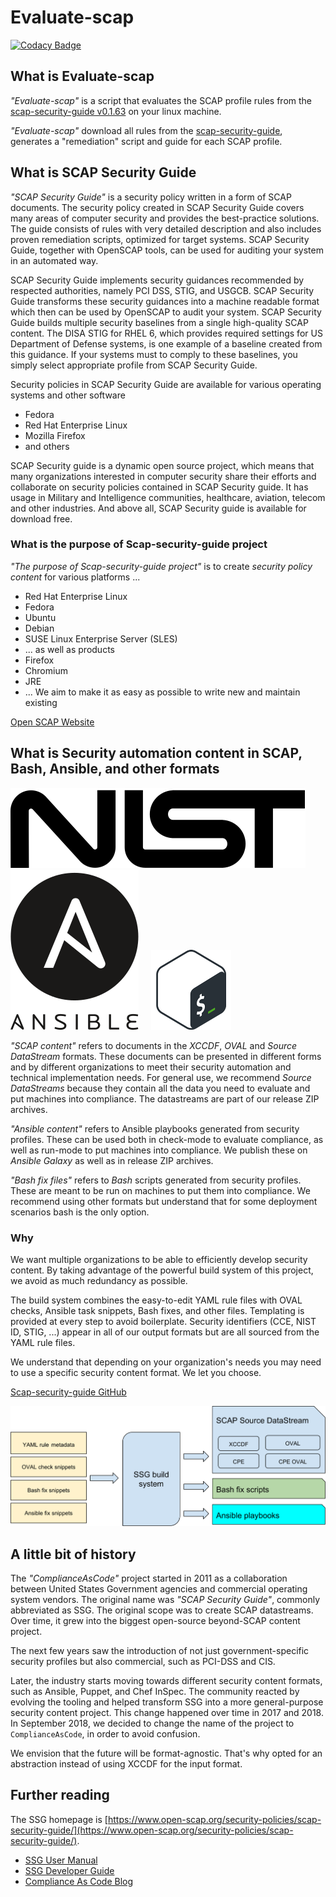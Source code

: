 # Evaluate-scap

[![Codacy Badge](https://app.codacy.com/project/badge/Grade/f35addf7e9c84475809e67bb647ddb7e)](https://www.codacy.com/gh/slange-dev/evaluate-scap/dashboard?utm_source=github.com&amp;utm_medium=referral&amp;utm_content=slange-dev/evaluate-scap&amp;utm_campaign=Badge_Grade)

## What is Evaluate-scap

*"Evaluate-scap"* is a script that evaluates the SCAP profile rules
from the [scap-security-guide v0.1.63](https://github.com/ComplianceAsCode/content/releases/tag/v0.1.63) on your linux machine.

*"Evaluate-scap"* download all rules from the [scap-security-guide](https://github.com/ComplianceAsCode/content), generates a "remediation" script and guide for each SCAP profile.

## What is SCAP Security Guide

*"SCAP Security Guide"* is a security policy written in a form of SCAP documents.
The security policy created in SCAP Security Guide
covers many areas of computer security and provides the best-practice solutions.
The guide consists of rules with very detailed description
and also includes proven remediation scripts,
optimized for target systems.
SCAP Security Guide, together with OpenSCAP tools,
can be used for auditing your system in an automated way.

SCAP Security Guide implements security guidances
recommended by respected authorities, namely PCI DSS, STIG, and USGCB.
SCAP Security Guide transforms these security guidances into a machine readable format
which then can be used by OpenSCAP to audit your system.
SCAP Security Guide builds multiple security baselines
from a single high-quality SCAP content.
The DISA STIG for RHEL 6,
which provides required settings for US Department of Defense systems,
is one example of a baseline created from this guidance.
If your systems must to comply to these baselines, you simply select appropriate profile from SCAP Security Guide.

Security policies in SCAP Security Guide are available for various operating systems and other software
- Fedora
- Red Hat Enterprise Linux
- Mozilla Firefox
- and others

SCAP Security guide is a dynamic open source project,
which means that many organizations interested in computer security share their efforts
and collaborate on security policies contained in SCAP Security guide.
It has usage in Military and Intelligence communities, healthcare,
aviation, telecom and other industries.
And above all, SCAP Security guide is available for download free.

### What is the purpose of Scap-security-guide project

*"The purpose of Scap-security-guide project"* is to create *security policy content* for various
platforms ...
- Red Hat Enterprise Linux
- Fedora
- Ubuntu
- Debian
- SUSE Linux Enterprise Server (SLES)
- ... as well as products
- Firefox
- Chromium
- JRE
- ... We aim to make it as easy as possible to write new and maintain existing

[Open SCAP Website](https://www.open-scap.org/security-policies/scap-security-guide)

## What is Security automation content in SCAP, Bash, Ansible, and other formats

![NIST logo](docs/readme_images/nist_logo.svg "NIST logo") &nbsp; &nbsp; ![Ansible logo](docs/readme_images/ansible_logo.svg "Ansible logo") &nbsp; &nbsp; ![Bash logo](docs/readme_images/bash_logo.png "Bash logo")

*"SCAP content"* refers to documents  in the *XCCDF*, *OVAL* and
*Source DataStream* formats.  These documents can be presented
in different forms and by different organizations to meet their security
automation and technical implementation needs.  For general use, we
recommend *Source DataStreams* because they contain all the data you
need to evaluate and put machines into compliance. The datastreams are
part of our release ZIP archives.

*"Ansible content"* refers to Ansible playbooks generated from security
profiles.  These can be used both in check-mode to evaluate compliance,
as well as run-mode to put machines into compliance.  We publish these
on *Ansible Galaxy* as well as in release ZIP archives.

*"Bash fix files"* refers to *Bash* scripts generated from security
profiles.  These are meant to be run on machines to put them into
compliance.  We recommend using other formats but understand that for
some deployment scenarios bash is the only option.

### Why

We want multiple organizations to be able to efficiently develop security
content. By taking advantage of the powerful build system of this project,
we avoid as much redundancy as possible.

The build system combines the easy-to-edit YAML rule files with OVAL checks,
Ansible task snippets, Bash fixes, and other files. Templating is provided
at every step to avoid boilerplate. Security identifiers
(CCE, NIST ID, STIG, ...) appear in all of our output formats but are all
sourced from the YAML rule files.

We understand that depending on your organization's needs you may need
to use a specific security content format. We let you choose.

[Scap-security-guide GitHub](https://github.com/ComplianceAsCode/content)

![Build system schema](docs/readme_images/build_schema.svg "Build system schema")

## A little bit of history

The *"ComplianceAsCode"* project started in 2011 as a collaboration between
United States Government agencies and commercial operating system vendors.
The original name was *"SCAP Security Guide"*, commonly abbreviated as SSG.
The original scope was to create SCAP datastreams. Over time, it grew into the
biggest open-source beyond-SCAP content project.

The next few years saw the introduction of not just government-specific security
profiles but also commercial, such as PCI-DSS and CIS.

Later, the industry starts moving towards different security content formats,
such as Ansible, Puppet, and Chef InSpec. The community reacted by evolving the
tooling and helped transform SSG into a more general-purpose security content
project. This change happened over time in 2017 and 2018. In September 2018, we
decided to change the name of the project to `ComplianceAsCode`,
in order to avoid confusion.

We envision that the future will be format-agnostic. That's why opted for an
abstraction instead of using XCCDF for the input format.

## Further reading

The SSG homepage is [https://www.open-scap.org/security-policies/scap-security-guide/](https://www.open-scap.org/security-policies/scap-security-guide/).

- [SSG User Manual](docs/manual/user_guide.adoc)
- [SSG Developer Guide](https://complianceascode.readthedocs.io/)
- [Compliance As Code Blog](https://complianceascode.github.io/)
